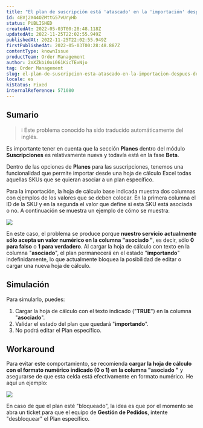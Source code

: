```yaml
---
title: "El plan de suscripción está 'atascado' en la 'importación' después de cargar la hoja de cálculo de la asociación de SKUs"
id: 4BVj2X44OZMttG57vUryHb
status: PUBLISHED
createdAt: 2022-05-03T00:28:48.118Z
updatedAt: 2022-11-25T22:02:55.949Z
publishedAt: 2022-11-25T22:02:55.949Z
firstPublishedAt: 2022-05-03T00:28:48.887Z
contentType: knownIssue
productTeam: Order Management
author: 2mXZkbi0oi061KicTExNjo
tag: Order Management
slug: el-plan-de-suscripcion-esta-atascado-en-la-importacion-despues-de-cargar-la-hoja-de-calculo-de-la-asociacion-de-skus
locale: es
kiStatus: Fixed
internalReference: 571080
---
```


## Sumario

>ℹ️ Este problema conocido ha sido traducido automáticamente del inglés.



Es importante tener en cuenta que la sección **Planes** dentro del módulo **Suscripciones** es relativamente nueva y todavía está en la fase **Beta**.

Dentro de las opciones de **Planes** para las suscripciones, tenemos una funcionalidad que permite importar desde una hoja de cálculo Excel todas aquellas SKUs que se quieran asociar a un plan específico.

Para la importación, la hoja de cálculo base indicada muestra dos columnas con ejemplos de los valores que se deben colocar. En la primera columna el ID de la SKU y en la segunda el valor que define si esta SKU está asociada o no. A continuación se muestra un ejemplo de cómo se muestra:

 ![](https://vtexhelp.zendesk.com/attachments/token/64TRpBZfKZcCRKRouDVWJPSGq/?name=image.png)

En este caso, el problema se produce porque **nuestro servicio** **actualmente sólo acepta un valor numérico en la columna "asociado "**, es decir, sólo **0 para falso** o **1 para verdadero**. Al cargar la hoja de cálculo con texto en la columna "**asociado**", el plan permanecerá en el estado "**importando**" indefinidamente, lo que actualmente bloquea la posibilidad de editar o cargar una nueva hoja de cálculo.



## Simulación



Para simularlo, puedes:

1. Cargar la hoja de cálculo con el texto indicado ("**TRUE**") en la columna "**asociado**".
2. Validar el estado del plan que quedará "**importando**".
3. No podrá editar el Plan específico.



## Workaround



Para evitar este comportamiento, se recomienda **cargar la hoja de cálculo con el formato numérico indicado (0 o 1) en la columna "asociado "** y asegurarse de que esta celda está efectivamente en formato numérico. He aquí un ejemplo:

 ![](https://vtexhelp.zendesk.com/attachments/token/nsnccGKCNs13yG1X3uOgr3pfM/?name=image.png)

En caso de que el plan esté "bloqueado", la idea es que por el momento se abra un ticket para que el equipo de **Gestión de Pedidos**, intente "desbloquear" el Plan específico.


